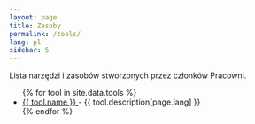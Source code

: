 ```yaml
---
layout: page
title: Zasoby
permalink: /tools/
lang: pl
sidebar: 5
---
```


Lista narzędzi i zasobów stworzonych przez członków Pracowni.

<ul>
{% for tool in site.data.tools %}
  <li>
    <a href="{{ tool.www | tool.github }}">
      {{ tool.name }}
    </a>
    - {{ tool.description[page.lang] }}
  </li>
{% endfor %}
</ul>
